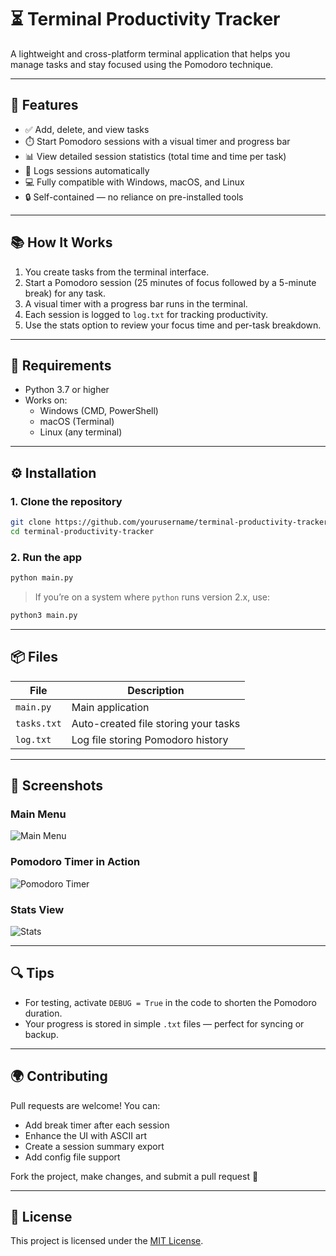 
# ⏳ Terminal Productivity Tracker

A lightweight and cross-platform terminal application that helps you manage tasks and stay focused using the Pomodoro technique.

---

## 🚀 Features

- ✅ Add, delete, and view tasks
- ⏱️ Start Pomodoro sessions with a visual timer and progress bar
- 📊 View detailed session statistics (total time and time per task)
- 📝 Logs sessions automatically
- 💻 Fully compatible with Windows, macOS, and Linux
- 🔒 Self-contained — no reliance on pre-installed tools

---

## 📚 How It Works

1. You create tasks from the terminal interface.
2. Start a Pomodoro session (25 minutes of focus followed by a 5-minute break) for any task.
3. A visual timer with a progress bar runs in the terminal.
4. Each session is logged to `log.txt` for tracking productivity.
5. Use the stats option to review your focus time and per-task breakdown.

---

## 🧰 Requirements

- Python 3.7 or higher
- Works on:
  - Windows (CMD, PowerShell)
  - macOS (Terminal)
  - Linux (any terminal)

---

## ⚙️ Installation

### 1. Clone the repository

```bash
git clone https://github.com/yourusername/terminal-productivity-tracker.git
cd terminal-productivity-tracker
````

### 2. Run the app

```bash
python main.py
```

> If you’re on a system where `python` runs version 2.x, use:

```bash
python3 main.py
```

---

## 📦 Files

| File         | Description                          |
| ------------ | ------------------------------------ |
| `main.py`    | Main application                     |
| `tasks.txt`  | Auto-created file storing your tasks |
| `log.txt`    | Log file storing Pomodoro history    |

---

## 📸 Screenshots

### Main Menu

![Main Menu](docs/screenshot-main.png)

### Pomodoro Timer in Action

![Pomodoro Timer](docs/screenshot-timer.png)

### Stats View

![Stats](docs/screenshot-stats.png)

---

## 🔍 Tips

* For testing, activate `DEBUG = True` in the code to shorten the Pomodoro duration.
* Your progress is stored in simple `.txt` files — perfect for syncing or backup.

---

## 🌍 Contributing

Pull requests are welcome! You can:

* Add break timer after each session
* Enhance the UI with ASCII art
* Create a session summary export
* Add config file support

Fork the project, make changes, and submit a pull request 🤝

---

## 🪪 License

This project is licensed under the [MIT License](LICENSE).
